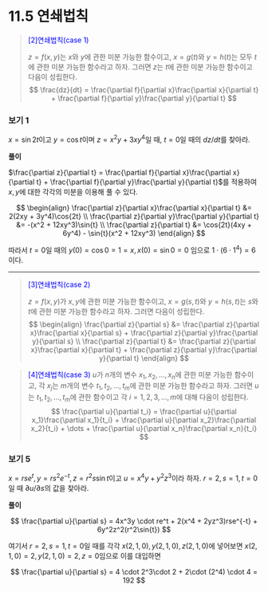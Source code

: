 # 11.5 연쇄법칙

> <span style="color:blue"> [2]연쇄법칙(case 1) </span>
>
> $z = f(x, y)$는 $x$와 $y$에 관한 미분 가능한 함수이고, $x = g(t)$와 $y = h(t)$는 모두 $t$에 관한 미분 가능한 함수라고 하자. 그러면 $z$는 $t$에 관한 미분 가능한 함수이고 다음이 성립한다.
> $$
\frac{dz}{dt} = \frac{\partial f}{\partial x}\frac{\partial x}{\partial t} + \frac{\partial f}{\partial y}\frac{\partial y}{\partial t}
$$

### 보기 1

$x = \sin{2t}$이고 $y = \cos{t}$이며 $z = x^2y + 3xy^4$일 때, $t = 0$일 때의 $dz/dt$를 찾아라.

**풀이**

$\frac{\partial z}{\partial t} = \frac{\partial f}{\partial x}\frac{\partial x}{\partial t} + \frac{\partial f}{\partial y}\frac{\partial y}{\partial t}$를 적용하여 $x, y$에 대한 각각의 미분을 이용해 풀 수 있다.

$$
\begin{align}
\frac{\partial z}{\partial x}\frac{\partial x}{\partial t} &= 2(2xy + 3y^4)\cos{2t} \\
\frac{\partial z}{\partial y}\frac{\partial y}{\partial t} &= -(x^2 + 12xy^3)\sin{t} \\
\frac{\partial z}{\partial t} &= \cos{2t}(4xy + 6y^4) - \sin{t}(x^2 + 12xy^3)
\end{align}
$$

따라서 $t = 0$일 때의 $y(0) = \cos{0} = 1 = x, x(0) = \sin{0} = 0$ 임으로 $1 \cdot (6 \cdot 1^4) = 6$이다.

---

> <span style="color:blue"> [3]연쇄법칙(case 2) </span>
>
> $z = f(x, y)$가 $x, y$에 관한 미분 가능한 함수이고, $x = g(s, t)$와 $y = h(s, t)$는 $s$와 $t$에 관한 미분 가능한 함수라고 하자. 그러면 다음이 성립한다.
> $$
\begin{align}
\frac{\partial z}{\partial s} &= \frac{\partial z}{\partial x}\frac{\partial x}{\partial s} + \frac{\partial z}{\partial y}\frac{\partial y}{\partial s} \\
\frac{\partial z}{\partial t} &= \frac{\partial z}{\partial x}\frac{\partial x}{\partial t} + \frac{\partial z}{\partial y}\frac{\partial y}{\partial t}
\end{align}
$$

> <span style="color:blue"> [4]연쇄법칙(case 3) </span>
> $u$가 $n$개의 변수 $x_1, x_2, \dots, x_n$에 관한 미분 가능한 함수이고, 각 $x_j$는 $m$개의 변수 $t_1, t_2, \dots, t_m$에 관한 미분 가능한 함수라고 하자. 그러면 $u$는 $t_1, t_2, \dots , t_m$에 관한 함수이고 각 $i = 1,2,3,\dots, m$에 대해 다음이 성립한다.
> $$
\frac{\partial u}{\partial t_i} = \frac{\partial u}{\partial x_1}\frac{\partial x_1}{t_i} + \frac{\partial u}{\partial x_2}\frac{\partial x_2}{t_i} +  \dots + \frac{\partial u}{\partial x_n}\frac{\partial x_n}{t_i}
$$

### 보기 5

$x = rse^t, y= rs^2e^{-t}, z= r^2s\sin{t}$이고 $u = x^4y + y^2z^3$이라 하자. $r=2, s = 1, t= 0$일 때 $\partial u / \partial s$의 값을 찾아라.

**풀이**

$$
\frac{\partial u}{\partial s} = 4x^3y \cdot re^t + 2(x^4 + 2yz^3)rse^{-t} + 6y^2z^2(r^2\sin{t})
$$

여기서 $r = 2, s = 1, t = 0$일 때를 각각 $x(2,1,0), y(2,1,0), z(2, 1, 0)$에 넣어보면 $x(2,1,0) = 2, y(2,1,0) = 2, z = 0$임으로 이를 대입하면

$$
\frac{\partial u}{\partial s} = 4 \cdot 2^3\cdot 2 + 2\cdot (2^4) \cdot 4 = 192
$$




